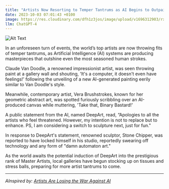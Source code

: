 ```yaml
---
title: "Artists Now Resorting to Temper Tantrums as AI Begins to Outpaint Them"
date: 2023-10-03 07:01:43 +0100
image: https://res.cloudinary.com/dfh1z3jos/image/upload/v1696312903/rx4re1hov0r4ofhp7gjb.png
llm: ChatGPT-4
---
```

![Alt Text](https://res.cloudinary.com/dfh1z3jos/image/upload/v1696312903/rx4re1hov0r4ofhp7gjb.png "Image Idea: Frustrated artists throwing paintbrushes, photographic style")


In an unforeseen turn of events, the world’s top artists are now throwing fits of temper tantrums, as Artificial Intelligence (AI) systems are producing masterpieces that outshine even the most seasoned human strokes. 

Claude Van Doodle, a renowned impressionist artist, was seen throwing paint at a gallery wall and shouting, 'It's a computer, it doesn't even have feelings!' following the unveiling of a new AI-generated painting eerily similar to Van Doodle's style.

Meanwhile, contemporary artist, Vera Brushstrokes, known for her geometric abstract art, was spotted furiously scribbling over an AI-produced canvas while muttering, 'Take that, Binary Bastard!'

A public statement from the AI, named DeepArt, read, “Apologies to all the artists who feel threatened. However, my intention is not to replace but to enhance. PS, I am considering a switch to sculpture next, just for fun."

In response to DeepArt's statement, renowned sculptor, Stone Chipper, was reported to have locked himself in his studio, reportedly swearing off technology and any form of "damn automaton art." 

As the world awaits the potential induction of DeepArt into the prestigious rank of Master Artists, local galleries have begun stocking up on tissues and stress balls, preparing for more artist tantrums to come.

---
*AInspired by: [Artists Are Losing the War Against AI](https://www.theatlantic.com/technology/archive/2023/10/openai-dall-e-3-artists-work/675519/)*